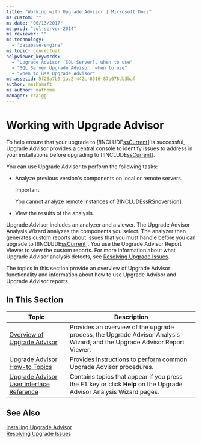 ```yaml
---
title: "Working with Upgrade Advisor | Microsoft Docs"
ms.custom: ""
ms.date: "06/13/2017"
ms.prod: "sql-server-2014"
ms.reviewer: ""
ms.technology: 
  - "database-engine"
ms.topic: conceptual
helpviewer_keywords: 
  - "Upgrade Advisor [SQL Server], when to use"
  - "SQL Server Upgrade Advisor, when to use"
  - "when to use Upgrade Advisor"
ms.assetid: 5f26a7b9-1ac2-442c-8316-87b078db3baf
author: mashamsft
ms.author: mathoma
manager: craigg
---
```

# Working with Upgrade Advisor
  To help ensure that your upgrade to [!INCLUDE[ssCurrent](../../includes/sscurrent-md.md)] is successful, Upgrade Advisor provides a central console to identify issues to address in your installations before upgrading to [!INCLUDE[ssCurrent](../../includes/sscurrent-md.md)].  
  
 You can use Upgrade Advisor to perform the following tasks:  
  
-   Analyze previous version's components on local or remote servers.  
  
    > [!IMPORTANT]  
    >  You cannot analyze remote instances of [!INCLUDE[ssRSnoversion](../../includes/ssrsnoversion-md.md)].  
  
-   View the results of the analysis.  
  
 Upgrade Advisor includes an analyzer and a viewer. The Upgrade Advisor Analysis Wizard analyzes the components you select. The analyzer then generates custom reports about issues that you must handle before you can upgrade to [!INCLUDE[ssCurrent](../../includes/sscurrent-md.md)]. You use the Upgrade Advisor Report Viewer to view the custom reports. For more information about what Upgrade Advisor analysis detects, see [Resolving Upgrade Issues](../../../2014/sql-server/install/resolving-upgrade-issues.md).  
  
 The topics in this section provide an overview of Upgrade Advisor functionality and information about how to use Upgrade Advisor and Upgrade Advisor reports.  
  
## In This Section  
  
|Topic|Description|  
|-----------|-----------------|  
|[Overview of Upgrade Advisor](../../../2014/sql-server/install/overview-of-upgrade-advisor.md)|Provides an overview of the upgrade process, the Upgrade Advisor Analysis Wizard, and the Upgrade Advisor Report Viewer.|  
|[Upgrade Advisor How-to Topics](../../../2014/sql-server/install/upgrade-advisor-how-to-topics.md)|Provides instructions to perform common Upgrade Advisor procedures.|  
|[Upgrade Advisor User Interface Reference](../../../2014/sql-server/install/upgrade-advisor-user-interface-reference.md)|Contains topics that appear if you press the F1 key or click **Help** on the Upgrade Advisor Analysis Wizard pages.|  
  
## See Also  
 [Installing Upgrade Advisor](../../../2014/sql-server/install/installing-upgrade-advisor.md)   
 [Resolving Upgrade Issues](../../../2014/sql-server/install/resolving-upgrade-issues.md)  
  
  
